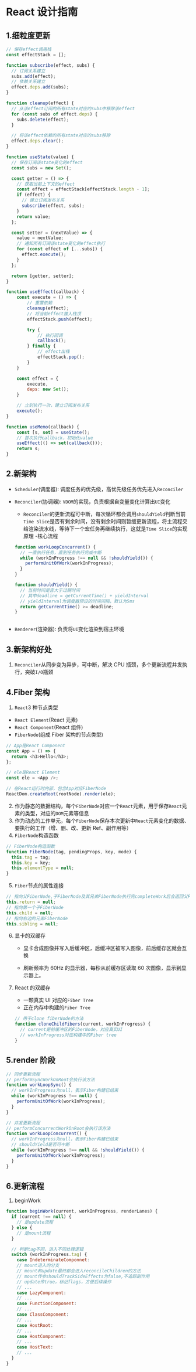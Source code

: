 # React 设计指南

## 1.细粒度更新

```js
// 保存effect调用栈
const effectStack = [];

function subscribe(effect, subs) {
  // 订阅关系建立
  subs.add(effect);
  // 依赖关系建立
  effect.deps.add(subs);
}

function cleanup(effect) {
  // 从该effect订阅的所有state对应的subs中移除该effect
  for (const subs of effect.deps) {
    subs.delete(effect);
  }

  // 将该effect依赖的所有state对应的subs移除
  effect.deps.clear();
}

function useState(value) {
  // 保存订阅该state变化的effect
  const subs = new Set();

  const getter = () => {
    // 获取当前上下文的effect
    const effect = effectStack[effectStack.length - 1];
    if (effect) {
      // 建立订阅发布关系
      subscribe(effect, subs);
    }
    return value;
  };

  const setter = (nextValue) => {
    value = nextValue;
    // 通知所有订阅该state变化的effect执行
    for (const effect of [...subs]) {
      effect.execute();
    }
  };

  return [getter, setter];
}

function useEffect(callback) {
    const execute = () => {
        // 重置依赖
        cleanup(effect);
        // 将当前effect推入栈顶
        effectStack.push(effect);

        try {
            // 执行回调
            callback();
        } finally {
            // effect出栈
            effectStack.pop();
        }
    }

    const effect = {
        execute,
        deps: new Set();
    }

    // 立刻执行一次，建立订阅发布关系
    execute();
}

function useMemo(callback) {
    const [s, set] = useState();
    // 首次执行callback，初始化value
    useEffect(() => set(callback()));
    return s;
}
```

## 2.新架构

- `Scheduler`(调度器): 调度任务的优先级，高优先级任务优先进入`Reconciler`
- `Reconciler`(协调器): `VDOM`的实现，负责根据自变量变化计算出`UI`变化

  - `Reconciler`的更新流程可中断，每次循环都会调用`shouldYield`判断当前`Time Slice`是否有剩余时间，没有剩余时间则暂缓更新流程，将主流程交给渲染流水线，等待下一个宏任务再继续执行，这就是`Time Slice`的实现原理 -核心流程

  ```js
  function workLoopConcurrent() {
    // 一直执行任务，直到任务执行完或中断
    while (workInProgress !== null && !shouldYield()) {
      performUnitOfWork(workInProgress);
    }
  }

  function shouldYield() {
    // 当前时间是否大于过期时间
    // 其中deadline = getCurrentTime() + yieldInterval
    // yieldInterval为调度器预设的时间间隔，默认为5ms
    return getCurrentTime() >= deadline;
  }
  ```

  ```js

  ```

- `Renderer`(渲染器): 负责将`UI`变化渲染到宿主环境

## 3.新架构好处

1. `Reconciler`从同步变为异步，可中断，解决 CPU 瓶颈，多个更新流程并发执行，突破`I/O`瓶颈

## 4.Fiber 架构

1. `React`3 种节点类型

- `React Element`(React 元素)
- `React Component`(React 组件)
- `FiberNode`(组成 Fiber 架构的节点类型)

```js
// App是React Component
const App = () => {
  return <h3>Hello</h3>;
};

// ele是React Element
const ele = <App />;

// 在React运行时内部，包含App对应FiberNode
ReactDom.createRoot(rootNode).render(ele);
```

2. 作为静态的数据结构，每个`FiberNode`对应一个`React`元素，用于保存`React`元素的类型，对应的`DOM`元素等信息
3. 作为动态的工作单元，每个`FiberNode`保存本次更新中`React`元素变化的数据、要执行的工作（增、删、改、更新 Ref、副作用等）
4. `FiberNode`构造函数

```js
// FiberNode构造函数
function FiberNode(tag, pendingProps, key, mode) {
  this.tag = tag;
  this.key = key;
  this.elementType = null;
}
```

5. `Fiber`节点的属性连接

```js
// 指向父FiberNode,子FiberNode及其兄弟FiberNode执行完completeWork后会返回父FiberNode
this.return = null;
// 指向第一个子FiberNode
this.child = null;
// 指向右边的兄弟FiberNode
this.sibling = null;
```

6. 显卡的双缓存

   - 显卡合成图像并写入后缓冲区，后缓冲区被写入图像，前后缓存区就会互换

   - 刷新频率为 60Hz 的显示器，每秒从前缓存区读取 60 次图像，显示到显示器上。

7. React 的双缓存
   - 一颗真实 UI 对应的`Fiber Tree`
   - 正在内存中构建的`Fiber Tree`
   ```js
   // 用于clone fiberNode的方法
   function cloneChildFibers(current, workInProgress) {
     // current是前缓冲区的FiberNode，对应真实UI
     // workInProgress对应构建中的Fiber tree
   }
   ```

## 5.render 阶段

```js
// 同步更新流程
// performSyncWorkOnRoot会执行该方法
function workLoopSync() {
  // workInProgress为null，表示Fiber构建已结束
  while (workInProgress !== null) {
    performUnitOfWork(workInProgress);
  }
}
```

```js
// 并发更新流程
// performConcurrentWorkOnRoot会执行该方法
function workLoopConcurrent() {
  // workInProgress为null，表示Fiber构建已结束
  // shouldYield是否可中断
  while (workInProgress !== null && !shouldYield()) {
    performUnitOfWork(workInProgress);
  }
}
```

## 6.更新流程

1. beginWork

```js
function beginWork(current, workInProgress, renderLanes) {
  if (current !== null) {
    // 是update流程
  } else {
    // 是mount流程
  }

  // 判断tag不同，进入不同处理逻辑
  switch (workInProgress.tag) {
    case IndeterminateComponnet:
    // mount进入的分支
    // mount和update最终都会进入reconcileChildren的方法
    // mount传参shouldTrackSideEffects为false,不追踪副作用
    // update传true，标记flags，方便后续操作
    // ...
    case LazyComponent:
    // ...
    case FunctionComponent:
    // ...
    case ClassComponent:
    // ...
    case HostRoot:
    // ...
    case HostComponent:
    // ...
    case HostText:
    // ...
  }
}
```
